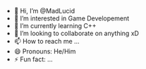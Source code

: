 - 👋 Hi, I’m @MadLucid
- 👀 I’m interested in Game Developement
- 🌱 I’m currently learning C++
- 💞️ I’m looking to collaborate on anything xD
- 📫 How to reach me ...
- 😄 Pronouns: He/Him
- ⚡ Fun fact: ...

<!---
MadLucid/MadLucid is a ✨ special ✨ repository because its `README.md` (this file) appears on your GitHub profile.
You can click the Preview link to take a look at your changes.
--->
